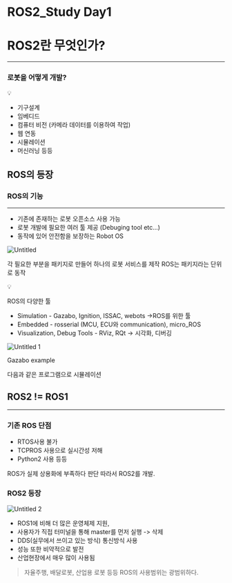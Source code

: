 # ROS2_Study  Day1

# ROS2란 무엇인가?

---

### 로봇을 어떻게 개발?

<aside>
💡

- 기구설계
- 임베디드
- 컴퓨터 비전 (카메라 데이터를 이용하여 작업)
- 웹 연동
- 시뮬레이션
- 머신러닝 등등
</aside>

## ROS의 등장

### ROS의 기능

---

- 기존에 존재하는 로봇 오픈소스 사용 가능
- 로봇 개발에 필요한 여러 툴 제공 (Debuging tool etc...)
- 동작에 있어 안전함을 보장하는 Robot OS

![Untitled](https://user-images.githubusercontent.com/80799025/176658442-f9f6cd70-3576-4311-9443-1c7ee81fe998.png)

각 필요한 부분을 패키지로 만들어 하나의 로봇 서비스를 제작
ROS는 패키지라는 단위로 동작

<aside>
💡 
  
  ROS의 다양한 툴
- Simulation - Gazabo, Ignition, ISSAC, webots ->ROS를 위한 툴
- Embedded - rosserial (MCU, ECU와 communication), micro_ROS
- Visualization, Debug Tools - RViz, RQt  ->  시각화, 디버깅

</aside>

![Untitled 1](https://user-images.githubusercontent.com/80799025/176658451-3ae64ff1-c549-49dd-b468-77a12c6cd3b8.png)

Gazabo example

다음과 같은 프로그램으로 시뮬레이션

## ROS2 != ROS1

---

### 기존 ROS 단점

- RTOS사용 불가
- TCPROS 사용으로 실시간성 저해
- Python2 사용 등등

ROS가 실제 상용화에 부족하다 판단 따라서 ROS2를 개발.

### ROS2 등장

![Untitled 2](https://user-images.githubusercontent.com/80799025/176658467-d7ca3621-55e0-4938-8a5d-ed11b350f5a3.png)

- ROS1에 비해 더 많은 운영체제 지원,
- 사용자가 직접 터미널을 통해 master를 먼저 실행 -> 삭제
- DDS(실무에서 쓰이고 있는 방식) 통신방식 사용
- 성능 또한 비약적으로 발전
- 산업현장에서 매우 많이 사용됨

> 자율주행, 배달로봇, 산업용 로봇 등등 ROS의 사용범위는 광범위하다.
>
